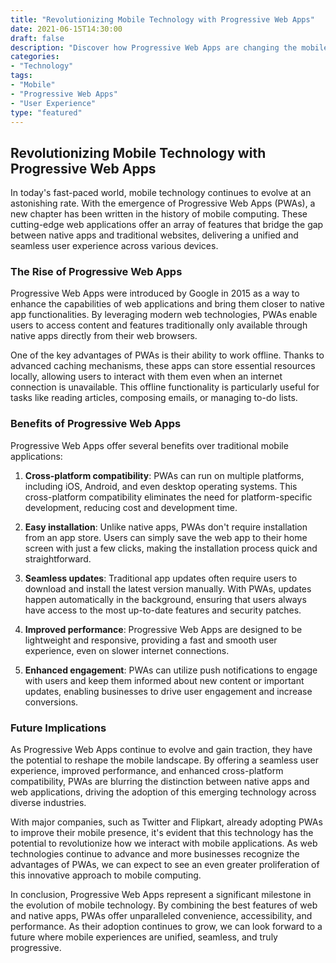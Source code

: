 ```yaml
--- 
title: "Revolutionizing Mobile Technology with Progressive Web Apps" 
date: 2021-06-15T14:30:00 
draft: false 
description: "Discover how Progressive Web Apps are changing the mobile landscape and offering a seamless user experience." 
categories: 
- "Technology" 
tags: 
- "Mobile" 
- "Progressive Web Apps" 
- "User Experience" 
type: "featured" 
--- 
```


## Revolutionizing Mobile Technology with Progressive Web Apps

In today's fast-paced world, mobile technology continues to evolve at an astonishing rate. With the emergence of Progressive Web Apps (PWAs), a new chapter has been written in the history of mobile computing. These cutting-edge web applications offer an array of features that bridge the gap between native apps and traditional websites, delivering a unified and seamless user experience across various devices.

### The Rise of Progressive Web Apps

Progressive Web Apps were introduced by Google in 2015 as a way to enhance the capabilities of web applications and bring them closer to native app functionalities. By leveraging modern web technologies, PWAs enable users to access content and features traditionally only available through native apps directly from their web browsers.

One of the key advantages of PWAs is their ability to work offline. Thanks to advanced caching mechanisms, these apps can store essential resources locally, allowing users to interact with them even when an internet connection is unavailable. This offline functionality is particularly useful for tasks like reading articles, composing emails, or managing to-do lists.

### Benefits of Progressive Web Apps

Progressive Web Apps offer several benefits over traditional mobile applications:

1. **Cross-platform compatibility**: PWAs can run on multiple platforms, including iOS, Android, and even desktop operating systems. This cross-platform compatibility eliminates the need for platform-specific development, reducing cost and development time.

2. **Easy installation**: Unlike native apps, PWAs don't require installation from an app store. Users can simply save the web app to their home screen with just a few clicks, making the installation process quick and straightforward.

3. **Seamless updates**: Traditional app updates often require users to download and install the latest version manually. With PWAs, updates happen automatically in the background, ensuring that users always have access to the most up-to-date features and security patches.

4. **Improved performance**: Progressive Web Apps are designed to be lightweight and responsive, providing a fast and smooth user experience, even on slower internet connections.

5. **Enhanced engagement**: PWAs can utilize push notifications to engage with users and keep them informed about new content or important updates, enabling businesses to drive user engagement and increase conversions.

### Future Implications

As Progressive Web Apps continue to evolve and gain traction, they have the potential to reshape the mobile landscape. By offering a seamless user experience, improved performance, and enhanced cross-platform compatibility, PWAs are blurring the distinction between native apps and web applications, driving the adoption of this emerging technology across diverse industries.

With major companies, such as Twitter and Flipkart, already adopting PWAs to improve their mobile presence, it's evident that this technology has the potential to revolutionize how we interact with mobile applications. As web technologies continue to advance and more businesses recognize the advantages of PWAs, we can expect to see an even greater proliferation of this innovative approach to mobile computing.

In conclusion, Progressive Web Apps represent a significant milestone in the evolution of mobile technology. By combining the best features of web and native apps, PWAs offer unparalleled convenience, accessibility, and performance. As their adoption continues to grow, we can look forward to a future where mobile experiences are unified, seamless, and truly progressive.

